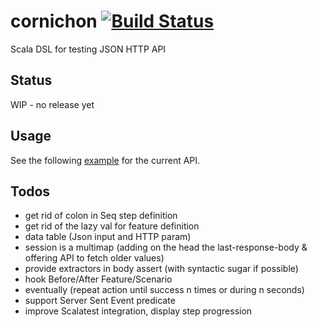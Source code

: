 cornichon [![Build Status](https://travis-ci.org/agourlay/cornichon.png?branch=master)](https://travis-ci.org/agourlay/cornichon)
=========

Scala DSL for testing JSON HTTP API

## Status 

WIP - no release yet

## Usage

See the following [example](https://github.com/agourlay/cornichon/blob/master/src/test/scala/com/github/agourlay/cornichon/examples/CornichonExamplesSpec.scala) for the current API.

## Todos

- get rid of colon in Seq step definition
- get rid of the lazy val for feature definition
- data table (Json input and HTTP param)
- session is a multimap (adding on the head the last-response-body & offering API to fetch older values)
- provide extractors in body assert (with syntactic sugar if possible)
- hook Before/After Feature/Scenario
- eventually (repeat action until success n times or during n seconds)
- support Server Sent Event predicate
- improve Scalatest integration, display step progression